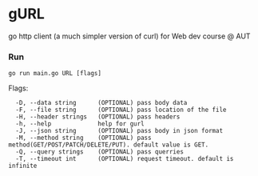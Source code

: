# gURL
go http client (a much simpler version of curl) for Web dev course @ AUT
### Run
```
go run main.go URL [flags]
```
Flags:
```
  -D, --data string      (OPTIONAL) pass body data
  -F, --file string      (OPTIONAL) pass location of the file
  -H, --header strings   (OPTIONAL) pass headers
  -h, --help             help for gurl
  -J, --json string      (OPTIONAL) pass body in json format
  -M, --method string    (OPTIONAL) pass method(GET/POST/PATCH/DELETE/PUT). default value is GET. 
  -Q, --query strings    (OPTIONAL) pass querries
  -T, --timeout int      (OPTIONAL) request timeout. default is infinite
  ```
